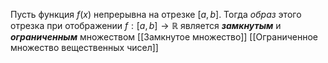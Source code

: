 Пусть функция $f(x)$ непрерывна на отрезке $[a,b]$. Тогда _образ_ этого отрезка при отображении $f:[a,b]\to \mathbb{R}$ является ___замкнутым___ и ___ограниченным___ множеством
[[Замкнутое множество]]
[[Ограниченное множество вещественных чисел]]
